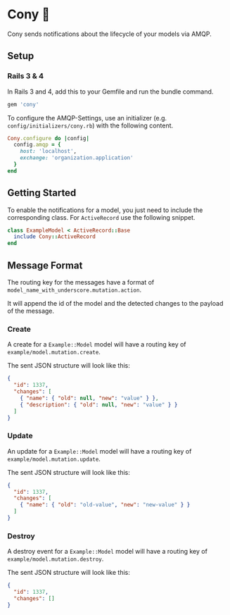 # Cony :rabbit:

Cony sends notifications about the lifecycle of your models via AMQP.


## Setup

### Rails 3 & 4

In Rails 3 and 4, add this to your Gemfile and run the bundle command.

```ruby
gem 'cony'
```

To configure the AMQP-Settings, use an initializer (e.g.
`config/initializers/cony.rb`) with the following content.

```ruby
Cony.configure do |config|
  config.amqp = {
    host: 'localhost',
    exchange: 'organization.application'
  }
end
```


## Getting Started

To enable the notifications for a model, you just need to include the
corresponding class. For `ActiveRecord` use the following snippet.

```ruby
class ExampleModel < ActiveRecord::Base
  include Cony::ActiveRecord
end
```

## Message Format

The routing key for the messages have a format of
`model_name_with_underscore.mutation.action`.

It will append the id of the model and the detected changes to the payload of the message.

### Create

A create for a `Example::Model` model will have a routing key of
`example/model.mutation.create`.

The sent JSON structure will look like this:

```json
{
  "id": 1337,
  "changes": [
    { "name": { "old": null, "new": "value" } },
    { "description": { "old": null, "new": "value" } }
  ]
}
```


### Update

An update for a `Example::Model` model will have a routing key of
`example/model.mutation.update`.

The sent JSON structure will look like this:

```json
{
  "id": 1337,
  "changes": [
    { "name": { "old": "old-value", "new": "new-value" } }
  ]
}
```


### Destroy

A destroy event for a `Example::Model` model will have a routing key of
`example/model.mutation.destroy`.

The sent JSON structure will look like this:

```json
{
  "id": 1337,
  "changes": []
}
```

